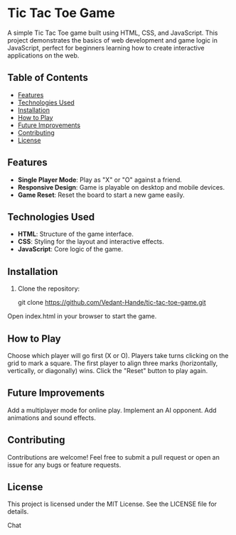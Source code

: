 # Tic Tac Toe Game

A simple Tic Tac Toe game built using HTML, CSS, and JavaScript. This project demonstrates the basics of web development and game logic in JavaScript, perfect for beginners learning how to create interactive applications on the web.

## Table of Contents
- [Features](#features)
- [Technologies Used](#technologies-used)
- [Installation](#installation)
- [How to Play](#how-to-play)
- [Future Improvements](#future-improvements)
- [Contributing](#contributing)
- [License](#license)

## Features
- **Single Player Mode**: Play as "X" or "O" against a friend.
- **Responsive Design**: Game is playable on desktop and mobile devices.
- **Game Reset**: Reset the board to start a new game easily.

## Technologies Used
- **HTML**: Structure of the game interface.
- **CSS**: Styling for the layout and interactive effects.
- **JavaScript**: Core logic of the game.

## Installation
1. Clone the repository:
 
   git clone https://github.com/Vedant-Hande/tic-tac-toe-game.git

Open index.html in your browser to start the game.
## How to Play
Choose which player will go first (X or O).
Players take turns clicking on the grid to mark a square.
The first player to align three marks (horizontally, vertically, or diagonally) wins.
Click the "Reset" button to play again.
## Future Improvements
Add a multiplayer mode for online play.
Implement an AI opponent.
Add animations and sound effects.
## Contributing
Contributions are welcome! Feel free to submit a pull request or open an issue for any bugs or feature requests.

## License
This project is licensed under the MIT License. See the LICENSE file for details.









Chat

